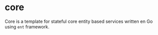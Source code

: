 # core
Core is a template for stateful core entity based services written en Go using `ent` framework.
